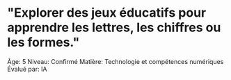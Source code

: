 # "Explorer des jeux éducatifs pour apprendre les lettres, les chiffres ou les formes."

Âge: 5
Niveau: Confirmé
Matière: Technologie et compétences numériques
Évalué par: IA
